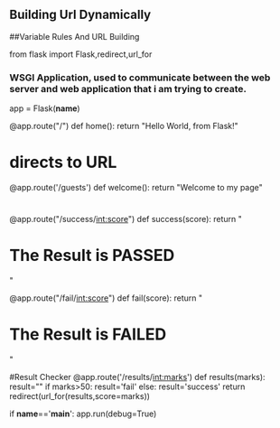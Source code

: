 ## Building Url Dynamically
##Variable Rules And URL Building

from flask import Flask,redirect,url_for
### WSGI Application, used to communicate between the web server and web application that i am trying to create.
app = Flask(__name__)

@app.route("/")
def home():
    return "Hello World, from Flask!"

# directs to URL
@app.route('/guests')
def welcome():
    return "Welcome to my page"
#
@app.route("/success/<int:score>")
def success(score):
    return "<html><body><h1>The Result is PASSED</h1></body></html>"

@app.route("/fail/<int:score>")
def fail(score):
    return "<html><body><h1>The Result is FAILED</h1></body></html>"

#Result Checker
@app.route('/results/<int:marks>')
def results(marks):
    result=""
    if marks>50:
        result='fail'
    else:
        result='success'
        return redirect(url_for(results,score=marks))
    


if __name__=='__main__':
    app.run(debug=True)

